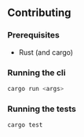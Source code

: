 ## Contributing

### Prerequisites

- Rust (and cargo)

### Running the cli

```sh
cargo run <args>
```

### Running the tests

```sh
cargo test
```
